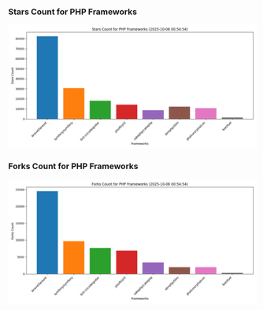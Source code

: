 ### Stars Count for PHP Frameworks

![Stars Chart](./archive/charts/20251006005454_stars_count.png)

### Forks Count for PHP Frameworks

![Forks Chart](./archive/charts/20251006005454_forks_count.png)

